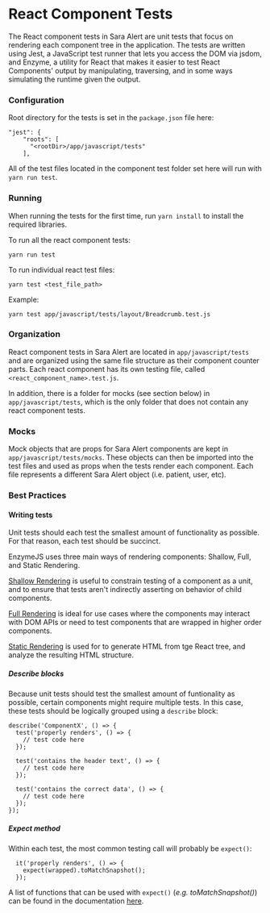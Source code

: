 # React Component Tests

The React component tests in Sara Alert are unit tests that focus on rendering each component tree in the application.  The tests are written using Jest, a JavaScript test runner that lets you access the DOM via jsdom, and Enzyme, a utility for React that makes it easier to test React Components' output by manipulating, traversing, and in some ways simulating the runtime given the output.

### Configuration

Root directory for the tests is set in the `package.json` file here:
```
"jest": {
    "roots": [
      "<rootDir>/app/javascript/tests"
    ],
```
All of the test files located in the component test folder set here will run with `yarn run test`.

### Running
When running the tests for the first time, run `yarn install` to install the required libraries.

To run all the react component tests:
```
yarn run test
```

To run individual react test files:

```
yarn test <test_file_path>
```

Example:

```
yarn test app/javascript/tests/layout/Breadcrumb.test.js
```

### Organization

React component tests in Sara Alert are located in `app/javascript/tests` and are organized using the same file structure as their component counter parts.  Each react component has its own testing file, called `<react_component_name>.test.js`.

In addition, there is a folder for mocks (see section below) in `app/javascript/tests`, which is the only folder that does not contain any react component tests.

### Mocks

Mock objects that are props for Sara Alert components are kept in `app/javascript/tests/mocks`.  These objects can then be imported into the test files and used as props when the tests render each component.  Each file represents a different Sara Alert object (i.e. patient, user, etc).

### Best Practices

#### Writing tests

Unit tests should each test the smallest amount of functionality as possible. For that reason, each test should be succinct.

EnzymeJS uses three main ways of rendering components: Shallow, Full, and Static Rendering.

[Shallow Rendering](https://enzymejs.github.io/enzyme/docs/api/shallow.html) is useful to constrain testing of a component as a unit, and to ensure that tests aren't indirectly asserting on behavior of child components.

[Full Rendering](https://enzymejs.github.io/enzyme/docs/api/mount.html) is ideal for use cases where the components may interact with DOM APIs or need to test components that are wrapped in higher order components.

[Static Rendering](https://enzymejs.github.io/enzyme/docs/api/render.html) is used for to generate HTML from tge React tree, and analyze the resulting HTML structure.

##### Describe blocks

Because unit tests should test the smallest amount of funtionality as possible, certain components might require multiple tests.  In this case, these tests should be logically grouped using a `describe` block:
```
describe('ComponentX', () => {
  test('properly renders', () => {
    // test code here
  });

  test('contains the header text', () => {
    // test code here
  });

  test('contains the correct data', () => {
    // test code here
  });
});
```

##### Expect method

Within each test, the most common testing call will probably be `expect()`:
```
  it('properly renders', () => {
    expect(wrapped).toMatchSnapshot();
  });
```
A list of functions that can be used with `expect()` (_e.g. toMatchSnapshot()_) can be found in the documentation [here](https://jestjs.io/docs/en/expect).
